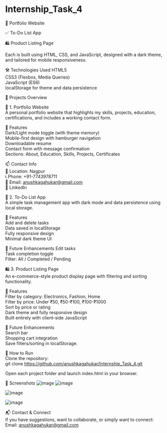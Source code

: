 # Internship_Task_4

🎨 Portfolio Website

✅ To-Do List App

🛍️ Product Listing Page

Each is built using HTML, CSS, and JavaScript, designed with a dark theme, and tailored for mobile responsiveness.<br/>

🛠️ Technologies Used
HTML5<br/>
CSS3 (Flexbox, Media Queries)<br/>
JavaScript (ES6)<br/>
localStorage for theme and data persistence<br/>

📁 Projects Overview<br/>

💼 1. Portfolio Website<br/>
A personal portfolio website that highlights my skills, projects, education, certifications, and includes a working contact form.

🔑 Features<br/>
Dark/Light mode toggle (with theme memory)<br/>
Mobile-first design with hamburger navigation<br/>
Downloadable resume<br/>
Contact form with message confirmation<br/>
Sections: About, Education, Skills, Projects, Certificates<br/>

📫 Contact Info<br/>
📍 Location: Nagpur<br/>
📞 Phone: +91-7743978711<br/>
📧 Email: anushkagahukar@gmail.com<br/>
🔗 LinkedIn

📝 2. To-Do List App<br/>
A simple task management app with dark mode and data persistence using local storage.<br/>

🔑 Features<br/>
Add and delete tasks<br/>
Data saved in localStorage<br/>
Fully responsive design<br/>
Minimal dark theme UI<br/>

🔧 Future Enhancements
Edit tasks<br/>
Task completion toggle<br/>
Filter: All / Completed / Pending<br/>

🛍️ 3. Product Listing Page<br/>
An e-commerce-style product display page with filtering and sorting functionality.<br/>

🔑 Features<br/>
Filter by category: Electronics, Fashion, Home<br/>
Filter by price: Under ₹50, ₹50-₹100, ₹100-₹1000<br/>
Sort by price or rating<br/>
Dark theme and fully responsive design<br/>
Built entirely with client-side JavaScript<br/>

🔧 Future Enhancements<br/>
Search bar<br/>
Shopping cart integration<br/>
Save filters/sorting in localStorage.<br/>

🚀 How to Run<br/>
Clone the repository:<br/>
git clone https://github.com/anushkagahukar/Internship_Task_4.git<br/>

Open each project folder and launch index.html in your browser.<br/>

📸 Screenshots
![image](https://github.com/user-attachments/assets/e3b62263-97f4-419f-87ef-2ecf9840d23b)
![image](https://github.com/user-attachments/assets/bc906c94-a3e9-4798-9c9d-a55806bfc351)

![image](https://github.com/user-attachments/assets/511318a5-96fd-4f95-9eee-511cfc5b8bea)

![image](https://github.com/user-attachments/assets/5f4bf348-762e-4880-bf27-2844a1711dd8)

📬 Contact & Connect<br/>
If you have suggestions, want to collaborate, or simply want to connect:<br/>
Email: anushkagahukar@gmail.com

